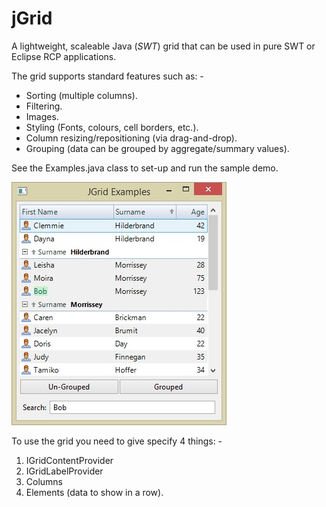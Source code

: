 # jGrid
A lightweight, scaleable Java (*SWT*) grid that can be used in pure SWT or Eclipse RCP applications.

The grid supports standard features such as: -

- Sorting (multiple columns).
- Filtering.
- Images.
- Styling (Fonts, colours, cell borders, etc.).
- Column resizing/repositioning (via drag-and-drop).
- Grouping (data can be grouped by aggregate/summary values).

See the Examples.java class to set-up and run the sample demo.

![Alt Examples Screenshot](https://github.com/GrandmasterTash/jGrid/blob/master/com.notlob.jgrid.examples/screenshot.jpg)

To use the grid you need to give specify 4 things: -

1. IGridContentProvider
2. IGridLabelProvider
3. Columns
4. Elements (data to show in a row).

